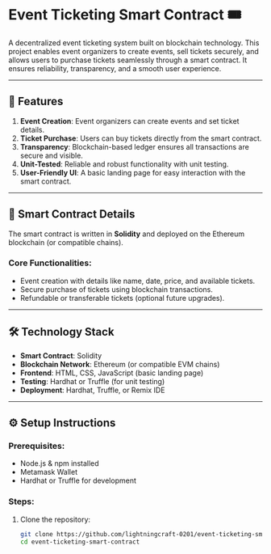 # Event Ticketing Smart Contract 🎟️

A decentralized event ticketing system built on blockchain technology. This project enables event organizers to create events, sell tickets securely, and allows users to purchase tickets seamlessly through a smart contract. It ensures reliability, transparency, and a smooth user experience.

---

## 🚀 Features

1. **Event Creation**: Event organizers can create events and set ticket details.
2. **Ticket Purchase**: Users can buy tickets directly from the smart contract.
3. **Transparency**: Blockchain-based ledger ensures all transactions are secure and visible.
4. **Unit-Tested**: Reliable and robust functionality with unit testing.
5. **User-Friendly UI**: A basic landing page for easy interaction with the smart contract.

---

## 📜 Smart Contract Details

The smart contract is written in **Solidity** and deployed on the Ethereum blockchain (or compatible chains).  

### Core Functionalities:
- Event creation with details like name, date, price, and available tickets.
- Secure purchase of tickets using blockchain transactions.
- Refundable or transferable tickets (optional future upgrades).

---

## 🛠️ Technology Stack

- **Smart Contract**: Solidity
- **Blockchain Network**: Ethereum (or compatible EVM chains)
- **Frontend**: HTML, CSS, JavaScript (basic landing page)
- **Testing**: Hardhat or Truffle (for unit testing)
- **Deployment**: Hardhat, Truffle, or Remix IDE

---

## ⚙️ Setup Instructions

### Prerequisites:
- Node.js & npm installed
- Metamask Wallet
- Hardhat or Truffle for development

### Steps:
1. Clone the repository:
   ```bash
   git clone https://github.com/lightningcraft-0201/event-ticketing-smart-contract
   cd event-ticketing-smart-contract
